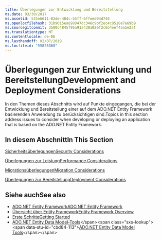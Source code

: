 ```yaml
---
title: Überlegungen zur Entwicklung und Bereitstellung
ms.date: 03/30/2017
ms.assetid: 535e6611-02de-484c-b5ff-6ffeed04d740
ms.openlocfilehash: 31b9015ea898047dc346c9bf2ec4c8510e7e69b9
ms.sourcegitcommit: 3500c4845f96a91a438a02ef2c6b4eef45a5e2af
ms.translationtype: MT
ms.contentlocale: de-DE
ms.lasthandoff: 02/07/2019
ms.locfileid: "55826368"
---
```

# <a name="development-and-deployment-considerations"></a><span data-ttu-id="cbd84-102">Überlegungen zur Entwicklung und Bereitstellung</span><span class="sxs-lookup"><span data-stu-id="cbd84-102">Development and Deployment Considerations</span></span>
<span data-ttu-id="cbd84-103">In den Themen dieses Abschnitts wird auf Punkte eingegangen, die bei der Entwicklung und Bereitstellung einer auf dem ADO.NET Entity Framework basierenden Anwendung zu berücksichtigen sind.</span><span class="sxs-lookup"><span data-stu-id="cbd84-103">Topics in this section address issues to consider when developing or deploying an application that is based on the ADO.NET Entity Framework.</span></span>  
  
## <a name="in-this-section"></a><span data-ttu-id="cbd84-104">In diesem Abschnitt</span><span class="sxs-lookup"><span data-stu-id="cbd84-104">In This Section</span></span>  
 [<span data-ttu-id="cbd84-105">Sicherheitsüberlegungen</span><span class="sxs-lookup"><span data-stu-id="cbd84-105">Security Considerations</span></span>](../../../../../docs/framework/data/adonet/ef/security-considerations.md)  
  
 [<span data-ttu-id="cbd84-106">Überlegungen zur Leistung</span><span class="sxs-lookup"><span data-stu-id="cbd84-106">Performance Considerations</span></span>](../../../../../docs/framework/data/adonet/ef/performance-considerations.md)  
  
 [<span data-ttu-id="cbd84-107">Migrationsüberlegungen</span><span class="sxs-lookup"><span data-stu-id="cbd84-107">Migration Considerations</span></span>](../../../../../docs/framework/data/adonet/ef/migration-considerations.md)  
  
 [<span data-ttu-id="cbd84-108">Überlegungen zur Bereitstellung</span><span class="sxs-lookup"><span data-stu-id="cbd84-108">Deployment Considerations</span></span>](../../../../../docs/framework/data/adonet/ef/deployment-considerations.md)  
  
## <a name="see-also"></a><span data-ttu-id="cbd84-109">Siehe auch</span><span class="sxs-lookup"><span data-stu-id="cbd84-109">See also</span></span>
- [<span data-ttu-id="cbd84-110">ADO.NET Entity Framework</span><span class="sxs-lookup"><span data-stu-id="cbd84-110">ADO.NET Entity Framework</span></span>](../../../../../docs/framework/data/adonet/ef/index.md)
- [<span data-ttu-id="cbd84-111">Übersicht über Entity Framework</span><span class="sxs-lookup"><span data-stu-id="cbd84-111">Entity Framework Overview</span></span>](../../../../../docs/framework/data/adonet/ef/overview.md)
- [<span data-ttu-id="cbd84-112">Erste Schritte</span><span class="sxs-lookup"><span data-stu-id="cbd84-112">Getting Started</span></span>](../../../../../docs/framework/data/adonet/ef/getting-started.md)
- <span data-ttu-id="cbd84-113">[ADO.NET Entity Data Model-Tools](https://docs.microsoft.com/previous-versions/dotnet/netframework-4.0/bb399249(v=vs.100))</span><span class="sxs-lookup"><span data-stu-id="cbd84-113">[ADO.NET Entity Data Model Tools](https://docs.microsoft.com/previous-versions/dotnet/netframework-4.0/bb399249(v=vs.100))</span></span>
